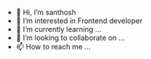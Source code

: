 - 👋 Hi, I’m santhosh
- 👀 I’m interested in Frontend developer
- 🌱 I’m currently learning ...
- 💞️ I’m looking to collaborate on ...
- 📫 How to reach me ...

<!---
bcasanthosh/bcasanthosh is a ✨ special ✨ repository because its `README.md` (this file) appears on your GitHub profile.
You can click the Preview link to take a look at your changes.
--->
